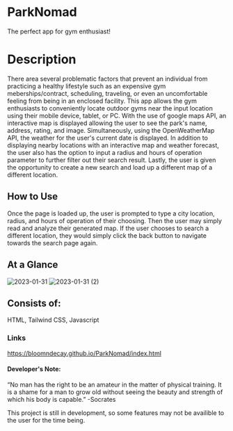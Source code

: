 # ParkNomad
The perfect app for gym enthusiast!

# Description
There area several problematic factors that prevent an individual from practicing a healthy lifestyle such as an expensive gym meberships/contract, scheduling, traveling, or even an uncomfortable feeling from being in an enclosed facility. This app allows the gym enthusiasts to conveniently locate outdoor gyms near the input location using their mobile device, tablet, or PC. With the use of google maps API, an interactive map is displayed allowing the user to see the park's name, address, rating, and image. Simultaneously, using the OpenWeatherMap API, the weather for the user's current date is displayed. In addition to displaying nearby locations with an interactive map and weather forecast, the user also has the option to input a radius and hours of operation parameter to further filter out their search result. Lastly, the user is given the opportunity to create a new search and load up a different map of a different location. 

## How to Use
Once the page is loaded up, the user is prompted to type a city location, radius, and hours of operation of their choosing. Then the user may simply read and analyze their generated map. If the user chooses to search a different location, they would simply click the back button to navigate towards the search page again. 

## At a Glance

![2023-01-31](https://user-images.githubusercontent.com/117941643/215932372-c243c8bd-fd30-450a-a4b3-e88092015149.png)
![2023-01-31 (2)](https://user-images.githubusercontent.com/117941643/215932393-1778bc17-4c1a-4849-b269-6857d053b43d.png)


## Consists of:
HTML, Tailwind CSS, Javascript

### Links
https://bloomndecay.github.io/ParkNomad/index.html

#### Developer's Note:
“No man has the right to be an amateur in the matter of physical training. It is a shame for a man to grow old without seeing the beauty and strength of which his body is capable.” -Socrates

This project is still in development, so some features may not be availible to the user for the time being. 
